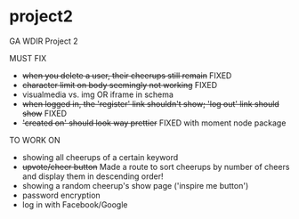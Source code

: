 # project2
GA WDIR Project 2


MUST FIX
- ~~when you delete a user, their cheerups still remain~~ FIXED
- ~~character limit on body seemingly not working~~ FIXED
- visualmedia vs. img OR iframe in schema
- ~~when logged in, the 'register' link shouldn't show; 'log out' link should show~~ FIXED
- ~~'created on' should look way prettier~~ FIXED with moment node package


TO WORK ON
- showing all cheerups of a certain keyword
- ~~upvote/cheer button~~ Made a route to sort cheerups by number of cheers and display them in descending order!
- showing a random cheerup's show page ('inspire me button')
- password encryption
- log in with Facebook/Google
